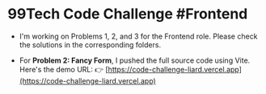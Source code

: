 # 99Tech Code Challenge #Frontend

* I'm working on Problems 1, 2, and 3 for the Frontend role. Please check the solutions in the corresponding folders.

* For **Problem 2: Fancy Form**, I pushed the full source code using Vite. Here's the demo URL:
  👉 [https://code-challenge-liard.vercel.app](https://code-challenge-liard.vercel.app)
